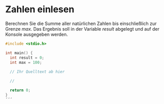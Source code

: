 # Zahlen einlesen

Berechnen Sie die Summe aller natürlichen Zahlen bis einschließlich zur Grenze *max*.
Das Ergebnis soll in der Variable *result* abgelegt und auf der Konsole ausgegeben werden.

```cpp
#include <stdio.h>

int main() {
  int result = 0;
  int max = 100;
  
  // Ihr Quelltext ab hier

  //

  return 0;
}
´´´